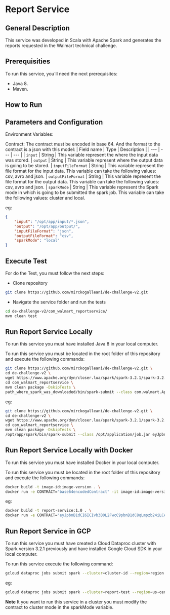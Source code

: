 # Report Service

## General Description

This service was developed in Scala with Apache Spark and generates the reports requested in the Walmart technical challenge.

## Prerequisities
To run this service, you´ll need the next prerequisites:

- Java 8.
- Maven.

## How to Run
 
## Parameters and Configuration
Environment Variables:

Contract:
The contract must be encoded in base 64. And the format to the contract is a json with this model:
| Field name | Type | Description |
| --- | --- | --- |
| `input` | String | This variable represent the where the input data was stored.
| `output` | String | This variable represent where the output data is going to be stored.
| `inputFileFormat` | String | This variable represent the file format for the input data. This variable can take the following values: csv, avro and json.
| `outputFileFormat` | String | This variable represent the file format for the output data. This variable can take the following values: csv, avro and json.
| `sparkMode` | String | This variable represent the Spark mode in which is going to be submitted the spark job. This variable can take the following values: cluster and local.

eg:

```json
{
	"input": "/opt/app/input/*.json",
	"output": "/opt/app/output/",
	"inputFileFormat": "json",
	"outputFileFormat": "csv",
	"sparkMode": "local"
}
```


## Execute Test

For do the Test, you must follow the next steps:

- Clone repository
```sh
git clone https://github.com/mirckogalleani/de-challenge-v2.git
```

- Navigate the service folder and run the tests
```sh
cd de-challenge-v2/com_walmart_reportservice/
mvn clean test
```

## Run Report Service Locally

To run this service you must have installed Java 8 in  your local computer.

To run this service you must be located in the root folder of this repository and execute the following commands:

```sh
git clone https://github.com/mirckogalleani/de-challenge-v2.git \
cd de-challenge-v2 \
wget https://www.apache.org/dyn/closer.lua/spark/spark-3.2.1/spark-3.2.1-bin-hadoop3.2.tgz \
cd com_walmart_reportservice \
mvn clean package -DskipTests \
path_where_spark_was_downloaded/bin/spark-submit --class com.walmart.App path_where_the_service_jar_was_created/job.jar base64encodedContract
```

eg:
```sh
git clone https://github.com/mirckogalleani/de-challenge-v2.git \
cd de-challenge-v2 \
wget https://www.apache.org/dyn/closer.lua/spark/spark-3.2.1/spark-3.2.1-bin-hadoop3.2.tgz \
cd com_walmart_reportservice \
mvn clean package -DskipTests \
/opt/app/spark/bin/spark-submit --class /opt/application/job.jar eyJpbnB1dCI6ICIvb3B0L2FwcC9pbnB1dC8qLmpzb24iLCAib3V0cHV0IjogIi9vcHQvYXBwL291dHB1dC8iLCAiaW5wdXRGaWxlRm9ybWF0IjogImpzb24iLCAib3V0cHV0RmlsZUZvcm1hdCI6ICJjc3YiLCAic3BhcmtNb2RlIjogImxvY2FsIn0K
```

## Run Report Service Locally with Docker

To run this service you must have installed Docker in your local computer.

To run this service you must be located in the root folder of this repository and execute the following commands:
```sh
docker build -t image-id:image-version . \
docker run -e CONTRACT="base64encodedContract" -it image-id:image-version
```
eg:
```sh
docker build -t report-service:1.0 . \
docker run -e CONTRACT="eyJpbnB1dCI6ICIvb3B0L2FwcC9pbnB1dC8qLmpzb24iLCAib3V0cHV0IjogIi9vcHQvYXBwL291dHB1dC8iLCAiaW5wdXRGaWxlRm9ybWF0IjogImpzb24iLCAib3V0cHV0RmlsZUZvcm1hdCI6ICJjc3YiLCAic3BhcmtNb2RlIjogImxvY2FsIn0K" -it report-service:1.0
```

## Run Report Service in GCP

To run this service you must have created a Cloud Dataproc cluster with Spark version 3.2.1 previously and have installed Google Cloud SDK in your local computer.

To run this service execute the following command:
```sh
gcloud dataproc jobs submit spark --cluster=cluster-id --region=region --class=com.walmart.App --jars=gs://path/service.jar -- base64encodedContract
```


eg:
```sh
gcloud dataproc jobs submit spark --cluster=report-test --region=us-central1 --class=com.walmart.App --jars=gs://mrgalleani-231fga2-853b-de43-1232-15b86c9fcb8a/report/jar/report-0.0.1-SNAPSHOT-shaded.jar -- eyJpbnB1dCI6ICIvaG9tZS9tcmdhbGxlYW5pL0RldmVsb3BtZW50L3dhbG1hcnQvd2FsbWFydC9kYXRhL2lucHV0LyouanNvbiIsICJvdXRwdXQiOiAiL2hvbWUvbXJnYWxsZWFuaS9EZXZlbG9wbWVudC93YWxtYXJ0L3dhbG1hcnQvZGF0YS9vdXRwdXQvIiwgImlucHV0RmlsZUZvcm1hdCI6ICJqc29uIiwgIm91dHB1dEZpbGVGb3JtYXQiOiAiY3N2IiwgInNwYXJrTW9kZSI6ICJjbHVzdGVyIn0=
```

**Note**
It you want to run this service in a cluster you must modify the contract to cluster mode in the sparkMode variable.